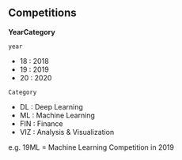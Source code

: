## Competitions
**YearCategory**

`year`
- 18 : 2018
- 19 : 2019
- 20 : 2020

`Category`
- DL : Deep Learning
- ML : Machine Learning
- FIN : Finance
- VIZ : Analysis & Visualization

e.g. 19ML = Machine Learning Competition in 2019
